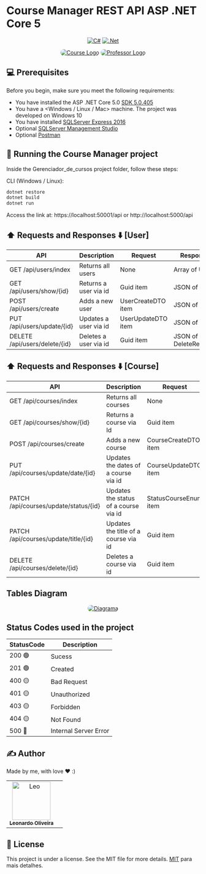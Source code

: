 # Course Manager REST API ASP .NET Core 5

<div align="center">

  <a href="">[![C#](https://img.shields.io/badge/c%23-%23239120.svg?style=for-the-badge&logo=c-sharp&logoColor=white)](https://docs.microsoft.com/en-us/dotnet/csharp/)</a>
  <a href="">[![.Net](https://img.shields.io/badge/.NET-5C2D91?style=for-the-badge&logo=.net&logoColor=white)](https://docs.microsoft.com/en-us/aspnet/core/?view=aspnetcore-5.0)</a>
</div>



<p align="center">
   <a href="#" target="blank"><img style="border-radius:50px;" src="https://media.discordapp.net/attachments/832452168111489045/952386516762656828/open-book_1.png"           alt="Course Logo"/></a>
     <a href="#" target="blank"><img style="border-radius:50px;" src="https://media.discordapp.net/attachments/832452168111489045/952709797734662144/teacher_1.png"           alt="Professor Logo"/></a>
</p>



## 💻 Prerequisites
Before you begin, make sure you meet the following requirements:

* You have installed the ASP .NET Core 5.0 [SDK 5.0.405](https://dotnet.microsoft.com/en-us/download/dotnet/5.0)
* You have a <Windows / Linux / Mac> machine. The project was developed on Windows 10
* You have installed [SQLServer Express 2016](https://docs.microsoft.com/en-us/sql/database-engine/configure-windows/sql-server-express-localdb?view=sql-server-ver15)
* Optional [SQLServer Management Studio](https://docs.microsoft.com/en-us/sql/ssms/download-sql-server-management-studio-ssms?view=sql-server-ver15)
* Optional [Postman](https://www.postman.com/downloads/)

## 🚀 Running the Course Manager project

Inside the Gerenciador_de_cursos project folder, follow these steps:

CLI (Windows / Linux):

```bash
dotnet restore
dotnet build
dotnet run
```

Access the link at: https://localhost:50001/api or http://localhost:5000/api

## ⬆️ Requests and Responses ⬇️ [User]

| API  | Description | Request | Response Body |
| ------------- | ------------- | ------------- | ------------- |
| GET /api/users/index | Returns all users | None | Array of User |
| GET /api/users/show/{id}  | Returns a user via id | Guid item  | JSON of type User  |
| POST /api/users/create  | Adds a new user | UserCreateDTO item  | JSON of type User |
| PUT /api/users/update/{id}  | Updates a user via id | UserUpdateDTO item  | JSON of type User |
| DELETE /api/users/delete/{id}  | Deletes a user via id | Guid item  | JSON of type DeleteResponseDTO |

## ⬆️ Requests and Responses ⬇️ [Course]

| API  | Description | Request | Response Body |
| ------------- | ------------- | ------------- | ------------- |
| GET /api/courses/index | Returns all courses | None | Array of CourseResponseDTO |
| GET /api/courses/show/{id}  | Returns a course via Id | Guid item  | JSON of type CourseResponseDTO  |
| POST /api/courses/create  | Adds a new course | CourseCreateDTO item  | JSON of type CourseResponseDTO |
| PUT /api/courses/update/date/{id}  | Updates the dates of a course via id | CourseUpdateDTO item | JSON of type CourseResponseDTO |
| PATCH /api/courses/update/status/{id}  | Updates the status of a course via id | StatusCourseEnum item  | JSON of type CourseResponseDTO |
| PATCH /api/courses/update/title/{id}  | Updates the title of a course via id | Guid item  | JSON of type CourseResponseDTO |
| DELETE /api/courses/delete/{id}  | Deletes a course via id | Guid item  | JSON of type DeleteResponseDTO |


## Tables Diagram

<div align="center">
     <a href="#" target="blank"><img style="border-radius:50px;" src="https://media.discordapp.net/attachments/832452168111489045/952752177867288656/diagramas.PNG"           alt="Diagrama"/></a>
</div>

## Status Codes used in the project

| StatusCode  | Description | 
| ------------- | ------------- | 
| 200 🟢| Sucess | 
| 201 🟢| Created |
| 400 🟡| Bad Request | 
| 401 🟡| Unauthorized | 
| 403 🟡| Forbidden |
| 404 🟡| Not Found | 
| 500 🔴| Internal Server Error | 


## ✍️ Author

Made by me, with love ❤️ :)

<table>
    <td align="center">
      <a href="#">
        <img src="https://avatars.githubusercontent.com/u/38565099?v=4" width="100px;" alt="Leo"/><br>
        <sub>
          <b>Leonardo Oliveira</b>
        </sub>
      </a>
    <td align="center">
</table>

## 📝 License

This project is under a license. See the MIT file for more details. [MIT](https://choosealicense.com/licenses/mit/) para mais detalhes.
